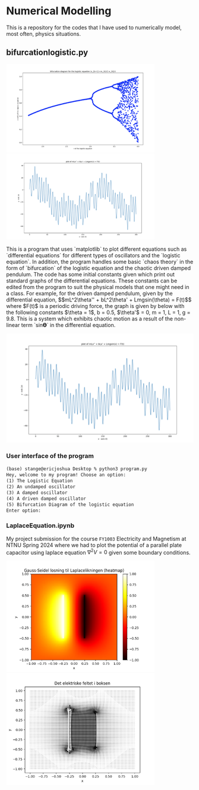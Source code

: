 # Numerical Modelling
This is a repository for the codes that I have used to numerically model, most often, physics situations.

## bifurcationlogistic.py

<p float="left">
  <img src="https://github.com/stangeqwq/NumericalModelling/blob/main/images/bifurcationlogistic.png" alt="drawing" width="400"/>
 <img src="https://github.com/stangeqwq/NumericalModelling/blob/main/images/drivendamped.png" alt="drawing" width="400"/>
</p>
This is a program that uses `matplotlib` to plot different equations such as `differential equations` for different types of oscillators and the `logistic equation`. In addition, the program handles some basic `chaos theory` in the form of `bifurcation` of the logistic equation and the chaotic driven damped pendulum.
The code has some initial constants given which print out standard graphs of the differential equations. These constants can be edited from the program to suit the physical models that one might need in a class.
For example, for the driven damped pendulum, given by the differential equation, $$mL^2\theta'' + bL^2\theta' + Lmgsin(\theta) = F(t)$$ where $F(t)$ is a periodic driving force, the graph is given by below with the following constants $\theta = 1$, b = 0.5, $\theta'$ = 0, m = 1, L = 1, g = 9.8. This is a system which exhibits chaotic motion as a result of the non-linear term `sin𝚹` in the differential equation.

![chaos](https://github.com/stangeqwq/NumericalModelling/blob/main/images/drivendamped.png)
### User interface of the program

```console
(base) stange@ericjoshua Desktop % python3 program.py
Hey, welcome to my program! Choose an option:
(1) The Logistic Equation
(2) An undamped oscillator
(3) A damped oscillator
(4) A driven damped oscillator
(5) Bifurcation Diagram of the logistic equation
Enter option: 
```

### LaplaceEquation.ipynb

My project submission for the course `FY1003` Electricity and Magnetism at NTNU Spring 2024 where we had to plot the potential of a parallel plate capacitor using laplace equation $\nabla^2 V = 0$ given some boundary conditions.

<p float="left">
  <img src="https://github.com/stangeqwq/NumericalModelling/blob/main/images/Potential.png" alt="drawing" width="400"/>
 <img src="https://github.com/stangeqwq/NumericalModelling/blob/main/images/quiverplotE.png" alt="drawing" width="400"/>
</p>


